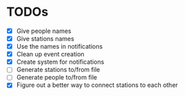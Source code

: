 # TODOs

- [x] Give people names
- [x] Give stations names
- [x] Use the names in notifications
- [x] Clean up event creation
- [x] Create system for notifications
- [ ] Generate stations to/from file
- [ ] Generate people to/from file
- [x] Figure out a better way to connect stations to each other